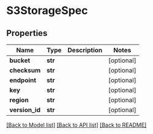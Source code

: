 # S3StorageSpec

## Properties
Name | Type | Description | Notes
------------ | ------------- | ------------- | -------------
**bucket** | **str** |  | [optional]
**checksum** | **str** |  | [optional]
**endpoint** | **str** |  | [optional]
**key** | **str** |  | [optional]
**region** | **str** |  | [optional]
**version_id** | **str** |  | [optional]

[[Back to Model list]](../README.md#documentation-for-models) [[Back to API list]](../README.md#documentation-for-api-endpoints) [[Back to README]](../README.md)
